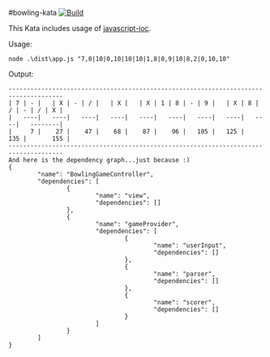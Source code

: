 #bowling-kata
[![Build](https://api.travis-ci.org/stewie1570/bowling-kata.svg)](https://travis-ci.org/stewie1570/bowling-kata)

This Kata includes usage of [javascript-ioc](https://github.com/stewie1570/Javascript-IOC).

Usage:

	node .\dist\app.js "7,0|10|0,10|10|10|1,8|0,9|10|8,2|0,10,10"

Output:

	------------------------------------------------------------------------------------- 
	| 7 | - |   | X | - | / |   | X |   | X | 1 | 8 | - | 9 |   | X | 8 | / | - | / | X | 
	|   ----|   ----|   ----|   ----|   ----|   ----|   ----|   ----|   ----|   --------| 
	|     7 |    27 |    47 |    68 |    87 |    96 |   105 |   125 |   135 |       155 | 
	------------------------------------------------------------------------------------- 
	And here is the dependency graph...just because :)                                    
	{                                                                                     
			"name": "BowlingGameController",                                            
			"dependencies": [                                                             
					{                                                                     
							"name": "view",                                               
							"dependencies": []                                            
					},                                                                    
					{                                                                     
							"name": "gameProvider",                                       
							"dependencies": [                                             
									{                                                     
											"name": "userInput",                          
											"dependencies": []                            
									},                                                    
									{                                                     
											"name": "parser",                             
											"dependencies": []                            
									},                                                    
									{                                                     
											"name": "scorer",                             
											"dependencies": []                            
									}                                                     
							]                                                             
					}                                                                     
			]                                                                             
	}                                                                                     